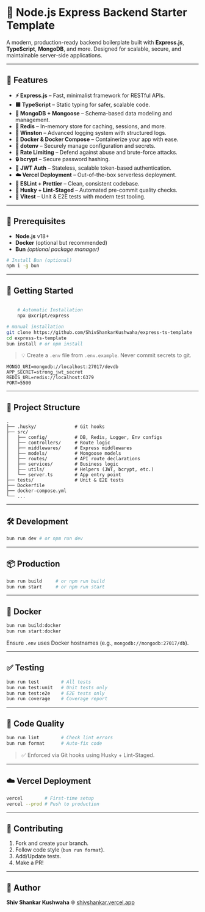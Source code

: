 # 🚀 Node.js Express Backend Starter Template

A modern, production-ready backend boilerplate built with **Express.js**, **TypeScript**, **MongoDB**, and more. Designed for scalable, secure, and maintainable server-side applications.

---

## 🌟 Features

- **⚡ Express.js** – Fast, minimalist framework for RESTful APIs.
- **🟦 TypeScript** – Static typing for safer, scalable code.
- **🍃 MongoDB + Mongoose** – Schema-based data modeling and management.
- **📕 Redis** – In-memory store for caching, sessions, and more.
- **📝 Winston** – Advanced logging system with structured logs.
- **🐳 Docker & Docker Compose** – Containerize your app with ease.
- **🔐 dotenv** – Securely manage configuration and secrets.
- **🚫 Rate Limiting** – Defend against abuse and brute-force attacks.
- **🔒 bcrypt** – Secure password hashing.
- **🪪 JWT Auth** – Stateless, scalable token-based authentication.
- **☁️ Vercel Deployment** – Out-of-the-box serverless deployment.
- **🧹 ESLint + Prettier** – Clean, consistent codebase.
- **🐶 Husky + Lint-Staged** – Automated pre-commit quality checks.
- **🧪 Vitest** – Unit & E2E tests with modern test tooling.

---

## 🔧 Prerequisites

- **Node.js** v18+
- **Docker** (optional but recommended)
- **Bun** *(optional package manager)*

```bash
# Install Bun (optional)
npm i -g bun
```

---

## 🚀 Getting Started

```bash

    # Automatic Installation
    npx @xcript/express

```


```bash
# manual installation
git clone https://github.com/ShivShankarKushwaha/express-ts-template
cd express-ts-template
bun install # or npm install
```

> 💡 Create a `.env` file from `.env.example`. Never commit secrets to git.

```env
MONGO_URI=mongodb://localhost:27017/devdb
APP_SECRET=strong_jwt_secret
REDIS_URL=redis://localhost:6379
PORT=5500
```

---

## 📁 Project Structure

```
.
├── .husky/              # Git hooks
├── src/
│   ├── config/          # DB, Redis, Logger, Env configs
│   ├── controllers/     # Route logic
│   ├── middlewares/     # Express middlewares
│   ├── models/          # Mongoose models
│   ├── routes/          # API route declarations
│   ├── services/        # Business logic
│   ├── utils/           # Helpers (JWT, bcrypt, etc.)
│   └── server.ts        # App entry point
├── tests/               # Unit & E2E tests
├── Dockerfile
├── docker-compose.yml
└── ...
```

---

## 🛠 Development

```bash
bun run dev # or npm run dev
```

---

## 📦 Production

```bash
bun run build     # or npm run build
bun run start     # or npm run start
```

---

## 🐳 Docker

```bash
bun run build:docker
bun run start:docker
```

Ensure `.env` uses Docker hostnames (e.g., `mongodb://mongodb:27017/db`).

---

## ✅ Testing

```bash
bun run test        # All tests
bun run test:unit   # Unit tests only
bun run test:e2e    # E2E tests only
bun run coverage    # Coverage report
```

---

## 🧼 Code Quality

```bash
bun run lint        # Check lint errors
bun run format      # Auto-fix code
```

> ✅ Enforced via Git hooks using Husky + Lint-Staged.

---

## ☁️ Vercel Deployment

```bash
vercel        # First-time setup
vercel --prod # Push to production
```

---

## 🤝 Contributing

1. Fork and create your branch.
2. Follow code style (`bun run format`).
3. Add/Update tests.
4. Make a PR!

---

## 🧠 Author

**Shiv Shankar Kushwaha**
🌐 [shivshankar.vercel.app](https://shivshankar.vercel.app)
